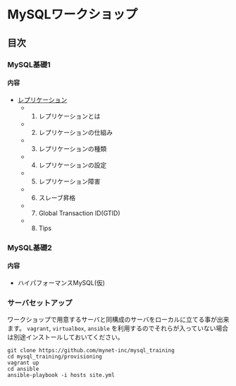 # MySQLワークショップ

## 目次

### MySQL基礎1

#### 内容

* [レプリケーション](training1_replication.md)
  * 1. レプリケーションとは
  * 2. レプリケーションの仕組み
  * 3. レプリケーションの種類
  * 4. レプリケーションの設定
  * 5. レプリケーション障害
  * 6. スレーブ昇格
  * 7. Global Transaction ID(GTID)
  * 8. Tips

### MySQL基礎2

#### 内容

* ハイパフォーマンスMySQL(仮)


### サーバセットアップ

ワークショップで用意するサーバと同構成のサーバをローカルに立てる事が出来ます。
`vagrant`, `virtualbox`, `ansible` を利用するのでそれらが入っていない場合は別途インストールしておいてください。

```
git clone https://github.com/mynet-inc/mysql_training
cd mysql_training/provisioning
vagrant up
cd ansible
ansible-playbook -i hosts site.yml
```
